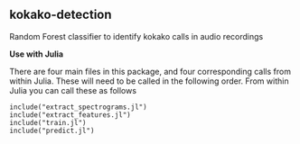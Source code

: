 ## kokako-detection
Random Forest classifier to identify kokako calls in audio recordings

**Use with Julia**

There are four main files in this package, and four corresponding calls from
within Julia. These will need to be called in the following order. From within Julia
you can call these as follows

```
include("extract_spectrograms.jl")
include("extract_features.jl")
include("train.jl")
include("predict.jl")
```
